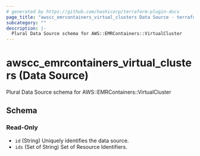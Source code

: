 ```yaml
---
# generated by https://github.com/hashicorp/terraform-plugin-docs
page_title: "awscc_emrcontainers_virtual_clusters Data Source - terraform-provider-awscc"
subcategory: ""
description: |-
  Plural Data Source schema for AWS::EMRContainers::VirtualCluster
---
```


# awscc_emrcontainers_virtual_clusters (Data Source)

Plural Data Source schema for AWS::EMRContainers::VirtualCluster



<!-- schema generated by tfplugindocs -->
## Schema

### Read-Only

- `id` (String) Uniquely identifies the data source.
- `ids` (Set of String) Set of Resource Identifiers.


